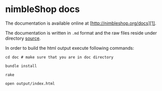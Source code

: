 # nimbleShop docs #

The documentation is available online at [http://nimbleshop.org/docs][1].

The documentation is written in `.md` format and the raw files
reside under directory <ins>source</ins>.

In order to build the html output execute following commands:

```shell
cd doc # make sure that you are in doc directory

bundle install

rake

open output/index.html
```
[1]: http://nimbleshop.org/docs